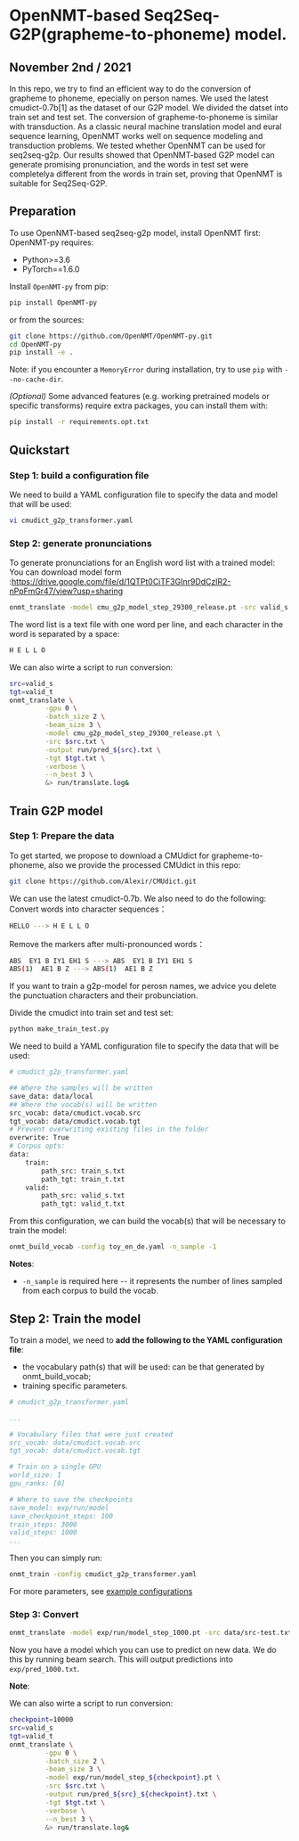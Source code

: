 # OpenNMT-based Seq2Seq-G2P(grapheme-to-phoneme) model.

## November 2nd / 2021

In this repo, we try to find an efficient way to do the conversion of grapheme to phoneme, epecially on person names. We used the latest cmudict-0.7b\[1] as the dataset of our G2P model. We divided the datset into train set and test set. The conversion of grapheme-to-phoneme is similar with transduction. As a classic neural machine translation model and eural sequence learning, OpenNMT works well on sequence modeling and transduction problems. We tested whether OpenNMT can be used for seq2seq-g2p. Our results showed that OpenNMT-based G2P model can generate promising pronunciation, and the words in test set were completelya different from the words in train set, proving that OpenNMT is suitable for Seq2Seq-G2P.

## Preparation
To use OpenNMT-based seq2seq-g2p model, install OpenNMT first:
OpenNMT-py requires:
 + Python>=3.6
 + PyTorch==1.6.0


 Install `OpenNMT-py` from pip:
 
```sh
pip install OpenNMT-py
```
or from the sources:
```bash
git clone https://github.com/OpenNMT/OpenNMT-py.git
cd OpenNMT-py
pip install -e .
```

Note: if you encounter a `MemoryError` during installation, try to use `pip` with `--no-cache-dir`.

*(Optional)* Some advanced features (e.g. working pretrained models or specific transforms) require extra packages, you can install them with:

```bash
pip install -r requirements.opt.txt
```
## Quickstart
### Step 1: build a configuration file
We need to build a YAML configuration file to specify the data and model that will be used:
```bash 
vi cmudict_g2p_transformer.yaml
```
### Step 2: generate pronunciations
To generate pronunciations for an English word list with a trained model:
You can download model form :https://drive.google.com/file/d/1QTPt0CiTF3GInr9DdCzlR2-nPpFmGr47/view?usp=sharing
```bash
onmt_translate -model cmu_g2p_model_step_29300_release.pt -src valid_s.txt -output exp/pred_valid.txt -gpu 0 -verbose
```
The word list is a text file with one word per line, and each character in the word is separated by a space:
```bash
H E L L O
```


We can also wirte a script to run conversion:
```bash
src=valid_s
tgt=valid_t
onmt_translate \
         -gpu 0 \
         -batch_size 2 \
         -beam_size 3 \
         -model cmu_g2p_model_step_29300_release.pt \
         -src $src.txt \
         -output run/pred_${src}.txt \
         -tgt $tgt.txt \
         -verbose \
         --n_best 3 \
         &> run/translate.log&
```


## Train G2P model
### Step 1: Prepare the data

To get started, we propose to download a CMUdict for grapheme-to-phoneme, also we provide the processed CMUdict in this repo:

```bash
git clone https://github.com/Alexir/CMUdict.git
```
We can use the latest cmudict-0.7b. We also need to do the following:
Convert words into character sequences：
```bash
HELLO ---> H E L L O
```
Remove the markers after multi-pronounced words：
```bash
ABS  EY1 B IY1 EH1 S ---> ABS  EY1 B IY1 EH1 S
ABS(1)  AE1 B Z ---> ABS(1)  AE1 B Z
``` 
If you want to train a g2p-model for perosn names, we advice you delete the punctuation characters and their probunciation.

Divide the cmudict into train set and test set:
```bash
python make_train_test.py
```
We need to build a YAML configuration file to specify the data that will be used:
```bash
# cmudict_g2p_transformer.yaml

## Where the samples will be written
save_data: data/local
## Where the vocab(s) will be written
src_vocab: data/cmudict.vocab.src
tgt_vocab: data/cmudict.vocab.tgt
# Prevent overwriting existing files in the folder
overwrite: True
# Corpus opts:
data:
    train:
        path_src: train_s.txt
        path_tgt: train_t.txt
    valid:
        path_src: valid_s.txt
        path_tgt: valid_t.txt
```
From this configuration, we can build the vocab(s) that will be necessary to train the model:
```bash
onmt_build_vocab -config toy_en_de.yaml -n_sample -1
```
**Notes**:
- `-n_sample` is required here -- it represents the number of lines sampled from each corpus to build the vocab.

## Step 2: Train the model

To train a model, we need to **add the following to the YAML configuration file**:
- the vocabulary path(s) that will be used: can be that generated by onmt_build_vocab;
- training specific parameters.

```yaml
# cmudict_g2p_transformer.yaml

...

# Vocabulary files that were just created
src_vocab: data/cmudict.vocab.src
tgt_vocab: data/cmudict.vocab.tgt

# Train on a single GPU
world_size: 1
gpu_ranks: [0]

# Where to save the checkpoints
save_model: exp/run/model
save_checkpoint_steps: 100
train_steps: 3000
valid_steps: 1000
...

```

Then you can simply run:

```bash
onmt_train -config cmudict_g2p_transformer.yaml
```
For more  parameters, see [example configurations](https://github.com/OpenNMT/OpenNMT-py/tree/master/config) 

### Step 3: Convert 

```bash
onmt_translate -model exp/run/model_step_1000.pt -src data/src-test.txt -output exp/pred_1000.txt -gpu 0 -verbose
```

Now you have a model which you can use to predict on new data. We do this by running beam search. This will output predictions into `exp/pred_1000.txt`.

**Note**:

We can also wirte a script to run conversion:
```bash
checkpoint=10000
src=valid_s
tgt=valid_t
onmt_translate \
         -gpu 0 \
         -batch_size 2 \
         -beam_size 3 \
         -model exp/run/model_step_${checkpoint}.pt \
         -src $src.txt \
         -output run/pred_${src}_${checkpoint}.txt \
         -tgt $tgt.txt \
         -verbose \
         --n_best 3 \
         &> run/translate.log&
```
